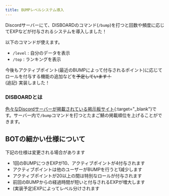 ```yaml
---
title: BUMPレベルシステム導入
---
```


Discordサーバーにて、DISBOARDのコマンド(`/bump`)を打つと回数や頻度に応じてEXPなどが付与されるシステムを導入しました！<br>
<!--more-->
以下のコマンドが使えます。

- `/level` : 自分のデータを表示
- `/top` : ランキングを表示

今後もアクティブポイント(最近のBUMPによって付与されるポイント)に応じてロールを付与する機能の追加などを~~予定しています！~~<br>
(追記) 実装しました！

### DISBOARDとは

[色々なDiscordサーバーが掲載されている掲示板サイト](https://disboard.org){:target="_blank"}です。サーバー内で`/bump`コマンドを打つとたまご鯖の掲載順位を上げることができます。

## BOTの細かい仕様について

下記の仕様は変更される場合があります

- 1回のBUMPにつきEXPが10、アクティブポイントが4付与されます
- アクティブポイントは他のユーザーがBUMPを行うと1減少します
- アクティブポイントが20以上の間は特別なロールが付与されます
- 前回のBUMPからの経過時間が短いと付与されるEXPが増大します
- (実装予定)EXPによってレベル分けされます
